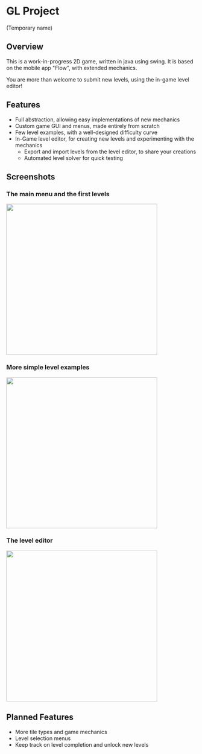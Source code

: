 # GL Project  
(Temporary name)


## Overview
This is a work-in-progress 2D game, written in java using swing.
It is based on the mobile app "Flow", with extended mechanics.  

You are more than welcome to submit new levels, using the in-game level editor!

## Features
* Full abstraction, allowing easy implementations of new mechanics
* Custom game GUI and menus, made entirely from scratch
* Few level examples, with a well-designed difficulty curve
* In-Game level editor, for creating new levels and experimenting with the mechanics
  * Export and import levels from the level editor, to share your creations
  * Automated level solver for quick testing 

## Screenshots
### The main menu and the first levels
<img src="https://i.imgur.com/JQwT8fR.gif" width="400">


### More simple level examples
<img src="https://i.imgur.com/RtJIShW.gif" width="400">


### The level editor
<img src="https://i.imgur.com/bQKsyG7.gif" width="400">


## Planned Features
* More tile types and game mechanics
* Level selection menus
* Keep track on level completion and unlock new levels
